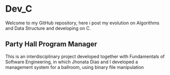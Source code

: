 # Dev_C
Welcome to my GitHub repository, here i post my evolution on Algorithms and Data Structure and developing on C.

## Party Hall Program Manager

This is an interdisciplinary project developed together with Fundamentals of Software Engineering, in which Jhonata Dias and I developed a management system for a ballroom, using binary file manipulation

